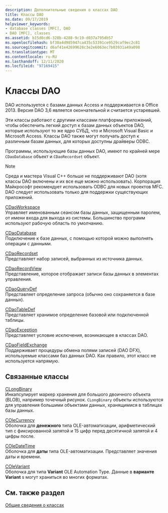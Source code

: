 ```yaml
---
description: Дополнительные сведения о классах DAO
title: Классы DAO
ms.date: 09/17/2019
helpviewer_keywords:
- database classes [MFC], DAO
- DAO [MFC], classes
ms.assetid: b15d0cd6-328b-4288-9c19-d037a795db57
ms.openlocfilehash: bf30a4d985947ca435c53391ce9529caf9ec2c81
ms.sourcegitcommit: d6af41e42699628c3e2e6063ec7b03931a49a098
ms.translationtype: MT
ms.contentlocale: ru-RU
ms.lasthandoff: 12/11/2020
ms.locfileid: "97169415"
---
```

# <a name="dao-classes"></a>Классы DAO

DAO используется с базами данных Access и поддерживается в Office 2013. Версия DAO 3,6 является окончательной и считается устаревшей.

Эти классы работают с другими классами платформы приложений, чтобы обеспечить легкий доступ к базам данных объектов DAO, которые используют то же ядро СУБД, что и Microsoft Visual Basic и Microsoft Access. Классы DAO также могут получать доступ к различным базам данных, для которых доступны драйверы ODBC.

Программы, использующие базы данных DAO, имеют по крайней мере `CDaoDatabase` объект и `CDaoRecordset` объект.

> [!NOTE]
> Среда и мастера Visual C++ больше не поддерживают DAO (хотя классы DAO включены и их все еще можно использовать). Корпорация Майкрософт рекомендует использовать ODBC для новых проектов MFC. DAO следует использовать только для поддержки существующих приложений.

[CDaoWorkspace](reference/cdaoworkspace-class.md)<br/>
Управляет именованным сеансом базы данных, защищенным паролем, от имени входа для выхода из системы. Большинство программ используют рабочую область по умолчанию.

[CDaoDatabase](reference/cdaodatabase-class.md)<br/>
Подключение к базе данных, с помощью которой можно выполнять операции с данными.

[CDaoRecordset](reference/cdaorecordset-class.md)<br/>
Представляет набор записей, выбранных из источника данных.

[CDaoRecordView](reference/cdaorecordview-class.md)<br/>
Представление, которое отображает записи базы данных в элементах управления.

[CDaoQueryDef](reference/cdaoquerydef-class.md)<br/>
Представляет определение запроса (обычно оно сохраняется в базе данных).

[CDaoTableDef](reference/cdaotabledef-class.md)<br/>
Представляет хранимое определение базовой или подключенной таблицы.

[CDaoException](reference/cdaoexception-class.md)<br/>
Представляет условие исключения, возникающее в классах DAO.

[CDaoFieldExchange](reference/cdaofieldexchange-class.md)<br/>
Поддерживает процедуры обмена полями записей (DAO DFX), используемые классами баз данных DAO. Как правило, этот класс не используется напрямую.

## <a name="related-classes"></a>Связанные классы

[CLongBinary](reference/clongbinary-class.md)<br/>
Инкапсулирует маркер хранения для большого двоичного объекта (BLOB), например точечный рисунок. `CLongBinary` объекты используются для управления большими объектами данных, хранящимися в таблицах базы данных.

[COleCurrency](reference/colecurrency-class.md)<br/>
Оболочка для **денежного** типа OLE-автоматизации, арифметический тип с фиксированной запятой и 15 цифр перед десятичной запятой и 4 цифры после.

[COleDateTime](../atl-mfc-shared/reference/coledatetime-class.md)<br/>
Оболочка для **даты** типа OLE-автоматизации. Представляет значения даты и времени.

[COleVariant](reference/colevariant-class.md)<br/>
Оболочка для типа **Variant** OLE Automation Type. Данные в **варианте Variant** s могут храниться во многих форматах.

## <a name="see-also"></a>См. также раздел

[Общие сведения о классах](class-library-overview.md)
